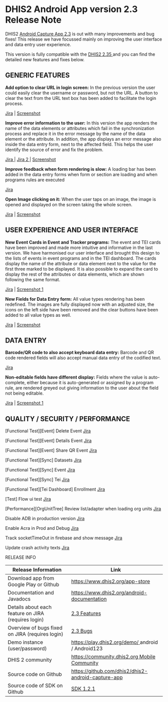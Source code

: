 # DHIS2 Android App version 2.3 Release Note

DHIS2 [Android Capture App 2.3](https://www.dhis2.org/android-2-3) is out with many improvements and bug fixes! This release we have focussed mainly on improving the user interface and data entry user experience.


This version is fully compatible with the [DHIS2 2.35 ](https://www.dhis2.org/235) and you can find the detailed new features and fixes below.


## GENERIC FEATURES 

**Add option to clear URL in login screen:**  In the previous version the user could easily clear the username or password, but not the URL. A button to clear the text from the URL text box has been added to facilitate the login process.

[Jira](https://jira.dhis2.org/browse/ANDROAPP-3315) | [Screenshot](https://s3-eu-west-1.amazonaws.com/content.dhis2.org/dhis2-android/release+notes+2.3/Log+In.png)

**Improve error information to the user:**  In this version the app renders the name of the data elements or attributes which fail in the synchronization process and replace it in the error message by the name of the data element or the attribute. In addition, the app displays an error message also inside the data entry form, next to the affected field. This helps the user identify the source of error and fix the problem.

[Jira ](https://jira.dhis2.org/browse/ANDROAPP-2778) | [Jira 2 ](https://jira.dhis2.org/browse/ANDROAPP-3272) |  [Screenshot](https://s3-eu-west-1.amazonaws.com/content.dhis2.org/dhis2-android/release+notes+2.3/Error+message.png)

**Improve feedback when form rendering is slow:**  A loading bar has been added in the data entry forms when form or section are loading and when programs rules are executed

[Jira ](https://jira.dhis2.org/browse/ANDROAPP-3026) 



**Open Image clicking on it:**  When the user taps on an image, the image is opened and displayed on the screen taking the whole screen.

[Jira](https://jira.dhis2.org/browse/ANDROAPP-2834) | [Screenshot](https://s3-eu-west-1.amazonaws.com/content.dhis2.org/dhis2-android/release+notes+2.3/Picture+Display.png)



## USER EXPERIENCE AND USER INTERFACE
**New Event Cards in Event and Tracker programs:**  The event and TEI cards have been improved and made more intuitive and informative in the last version. We have harmonised our user interface and brought this design to the lists of events in event programs and in the TEI   dashboard. The cards display the name of the attribute or data element next to the value for the first three marked to be displayed. It is also possible to expand the card to display the rest of the attributes or data elements, which are shown following the same format. 

[Jira](https://jira.dhis2.org/browse/ANDROAPP-2766) | [Screenshot 1](https://s3-eu-west-1.amazonaws.com/content.dhis2.org/dhis2-android/release+notes+2.3/New+Event+Cards.png)

**New Fields for Data Entry form:** All value types rendering has been redefined. The images are fully displayed now with an adjusted size, the icons on the left side have been removed and the clear buttons have been added to all value types as well.

[Jira](https://jira.dhis2.org/browse/ANDROAPP-2917) | [Screenshot](https://s3-eu-west-1.amazonaws.com/content.dhis2.org/dhis2-android/release+notes+2.3/New+Entry+forms.png)


## DATA ENTRY
**Barcode/QR code to also accept keyboard data entry:** Barcode and QR code rendered fields will also accept manual data entry of the codified text.

[Jira](https://jira.dhis2.org/browse/ANDROAPP-3086)

**Non-editable fields have different display:** Fields where the value is auto-complete, either because it is auto-generated or assigned by a program rule, are rendered greyed out giving information to the user about the field not being editable.

[Jira](https://jira.dhis2.org/browse/ANDROAPP-2848) | [Screenshot 1](https://s3-eu-west-1.amazonaws.com/content.dhis2.org/dhis2-android/release+notes+2.3/Non+Editable+fields.png)




## QUALITY / SECURITY / PERFORMANCE

[Functional Test][Event] Delete Event [Jira](https://jira.dhis2.org/browse/ANDROAPP-3200)

[Functional Test][Event] Details Event [Jira](https://jira.dhis2.org/browse/ANDROAPP-3201)

[Functional Test][Event] Share QR Event [Jira](https://jira.dhis2.org/browse/ANDROAPP-3202)

[Functional Test][Sync] Datasets [Jira](https://jira.dhis2.org/browse/ANDROAPP-2995)

[Functional Test][Sync] Event [Jira](https://jira.dhis2.org/browse/ANDROAPP-2997)

[Functional Test][Sync] Tei [Jira](https://jira.dhis2.org/browse/ANDROAPP-2996)

[Functional Test][Tei Dashboard] Enrollment [Jira](https://jira.dhis2.org/browse/ANDROAPP-3199)

[Test] Flow ui test [Jira](https://jira.dhis2.org/browse/ANDROAPP-3321)

[Performance][OrgUnitTree] Review list/adapter when loading org units [Jira](https://jira.dhis2.org/browse/ANDROAPP-2945)

Disable ADB in production version [Jira ](https://jira.dhis2.org/browse/ANDROAPP-2998)

Enable Acra in Prod and Debug [Jira](https://jira.dhis2.org/browse/ANDROAPP-3334)

Track socketTimeOut in firebase and show message [Jira](https://jira.dhis2.org/browse/ANDROAPP-2868)

Update crash activity texts [Jira](https://jira.dhis2.org/browse/ANDROAPP-3347) 

RELEASE INFO

|Release Information|Link|
| --- | --- |
|Download app from Google Play or Github|[https://www.dhis2.org/app-store ](https://www.dhis2.org/app-store)|
|Documentation and Javadocs|[https://www.dhis2.org/android-documentation ](https://www.dhis2.org/android-documentation)|
|Details about each feature on JIRA (requires login)|[2.3 Features ](https://jira.dhis2.org/issues/?filter=11918)|
|Overview of bugs fixed on JIRA (requires login)|[2.3 Bugs](https://jira.dhis2.org/issues/?filter=11919)|
|Demo instance (user/password)|[https://play.dhis2.org/demo/ ](https://play.dhis2.org/demo/) android / Android123|
|DHIS 2 community|[https://community.dhis2.org Mobile Community ](https://community.dhis2.org/c/subcommunities/mobile/16)|
|Source code on Github|[https://github.com/dhis2/dhis2-android-capture-app ](https://github.com/dhis2/dhis2-android-capture-app)|
|Source code of SDK on Github|[SDK 1.2.1 ](https://github.com/dhis2/dhis2-android-sdk/releases/tag/1.2.1)|

